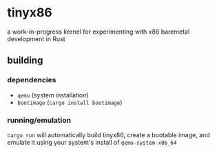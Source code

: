 # tinyx86
a work-in-progress kernel for experimenting with x86 baremetal development in Rust

## building
### dependencies
- `qemu` (system installation)
- `bootimage` (`cargo install bootimage`)
### running/emulation
`cargo run` will automatically build tinyx86, create a bootable image, and emulate it using your system's install of `qemu-system-x86_64`
